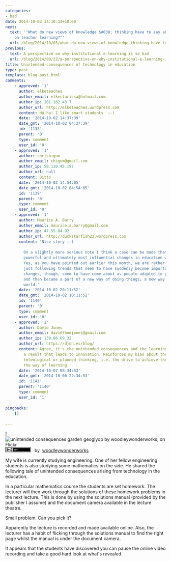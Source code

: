 ```yaml
---
categories:
- bad
date: 2014-10-02 14:10:14+10:00
next:
  text: '"What do new views of knowledge &#038; thinking have to say about research
    on teacher learning?"'
  url: /blog/2014/10/03/what-do-new-views-of-knowledge-thinking-have-to-say-about-research-on-teacher-learning/
previous:
  text: A perspective on why institutional e-learning is so bad
  url: /blog/2014/09/22/a-perspective-on-why-institutional-e-learning-is-so-bad/
title: Unintended consequences of technology in education
type: post
template: blog-post.html
comments:
    - approved: '1'
      author: elketeaches
      author_email: elkeclarissa@hotmail.com
      author_ip: 101.162.43.7
      author_url: http://elketeaches.wordpress.com
      content: Ha ha! I like smart students  :-)
      date: '2014-10-02 14:37:39'
      date_gmt: '2014-10-02 04:37:39'
      id: '1138'
      parent: '0'
      type: comment
      user_id: '0'
    - approved: '1'
      author: chrisbigum
      author_email: cbigum@gmail.com
      author_ip: 58.110.45.197
      author_url: null
      content: Ditto
      date: '2014-10-02 14:54:05'
      date_gmt: '2014-10-02 04:54:05'
      id: '1139'
      parent: '0'
      type: comment
      user_id: '0'
    - approved: '1'
      author: Maurice A. Barry
      author_email: maurice.a.barry@gmail.com
      author_ip: 47.55.84.92
      author_url: http://duckstarfish23.wordpress.com
      content: 'Nice story :-)
    
        On a slightly more serious note I think a case can be made that many of the most
        powerful and ultimately most influential changes in education were somewhat unforeseen.
        Yes, as you have pointed out earlier this month, we are rather faddish, often
        just following trends that seem to have suddenly become important. The lasting
        changes, though, seem to have come about as people adapted to pervasive changes
        and then became a part of a new way of doing things; a new way of looking at the
        world.'
      date: '2014-10-02 20:11:52'
      date_gmt: '2014-10-02 10:11:52'
      id: '1140'
      parent: '0'
      type: comment
      user_id: '0'
    - approved: '1'
      author: David Jones
      author_email: davidthomjones@gmail.com
      author_ip: 139.86.69.32
      author_url: https://djon.es/blog/
      content: Agree, it's the unintended consequences and the learning that happens as
        a result that leads to innovation. Reinforces my bias about the limitations of
        teleological or planned thinking, i.e. the drive to achieve the plan can get in
        the way of learning.
      date: '2014-10-07 08:34:53'
      date_gmt: '2014-10-06 22:34:53'
      id: '1141'
      parent: '1140'
      type: comment
      user_id: '1'
    
pingbacks:
    []
    
---
```

[![unintended consequences [garden geoglyop by woodleywonderworks, on Flickr](images/9726397393_9331da9281_m.jpg "unintended consequences [garden geoglyop by woodleywonderworks, on Flickr")](https://www.flickr.com/photos/wwworks/9726397393/)  
[![Creative Commons Creative Commons Attribution 2.0 Generic License](images/80x15.png "Creative Commons Creative Commons Attribution 2.0 Generic License")](http://creativecommons.org/licenses/by/2.0/)   by  [](https://www.flickr.com/people/wwworks/)[woodleywonderworks](https://www.flickr.com/people/wwworks/) [](http://www.imagecodr.org/)

My wife is currently studying engineering. One of her fellow engineering students is also studying some mathematics on the side. He shared the following tale of unintended consequences arising from technology in the education.

In a particular mathematics course the students are set homework. The lecturer will then work through the solutions of these homework problems in the next lecture. This is done by using the solutions manual (provided by the publisher I assume) and the document camera available in the lecture theatre.

Small problem. Can you pick it?

Apparently the lecture is recorded and made available online. Also, the lecturer has a habit of flicking through the solutions manual to find the right page whilst the manual is under the document camera.

It appears that the students have discovered you can pause the online video recording and take a good hard look at what's revealed.